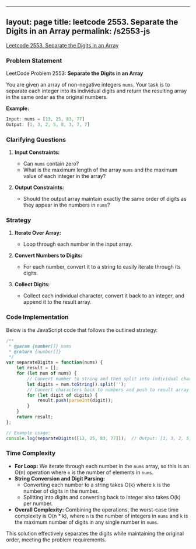 
---
layout: page
title: leetcode 2553. Separate the Digits in an Array
permalink: /s2553-js
---
[Leetcode 2553. Separate the Digits in an Array](https://algoadvance.github.io/algoadvance/l2553)
### Problem Statement

LeetCode Problem 2553: **Separate the Digits in an Array**

You are given an array of non-negative integers `nums`. Your task is to separate each integer into its individual digits and return the resulting array in the same order as the original numbers.

**Example:**
```javascript
Input: nums = [13, 25, 83, 77]
Output: [1, 3, 2, 5, 8, 3, 7, 7]
```

### Clarifying Questions

1. **Input Constraints:**
   - Can `nums` contain zero?
   - What is the maximum length of the array `nums` and the maximum value of each integer in the array?

2. **Output Constraints:**
   - Should the output array maintain exactly the same order of digits as they appear in the numbers in `nums`?

### Strategy

1. **Iterate Over Array:**
   - Loop through each number in the input array.
  
2. **Convert Numbers to Digits:**
   - For each number, convert it to a string to easily iterate through its digits.
  
3. **Collect Digits:**
   - Collect each individual character, convert it back to an integer, and append it to the result array.

### Code Implementation

Below is the JavaScript code that follows the outlined strategy:

```javascript
/**
 * @param {number[]} nums
 * @return {number[]}
 */
var separateDigits = function(nums) {
    let result = [];
    for (let num of nums) {
        // Convert number to string and then split into individual characters
        let digits = num.toString().split('');
        // Convert characters back to numbers and push to result array
        for (let digit of digits) {
            result.push(parseInt(digit));
        }
    }
    return result;
};

// Example usage:
console.log(separateDigits([13, 25, 83, 77]));  // Output: [1, 3, 2, 5, 8, 3, 7, 7]
```

### Time Complexity

- **For Loop:** We iterate through each number in the `nums` array, so this is an O(n) operation where `n` is the number of elements in `nums`.
- **String Conversion and Digit Parsing:**
  - Converting each number to a string takes O(k) where `k` is the number of digits in the number.
  - Splitting into digits and converting back to integer also takes O(k) per number.
- **Overall Complexity:** Combining the operations, the worst-case time complexity is O(n * k), where `n` is the number of integers in `nums` and `k` is the maximum number of digits in any single number in `nums`.

This solution effectively separates the digits while maintaining the original order, meeting the problem requirements.